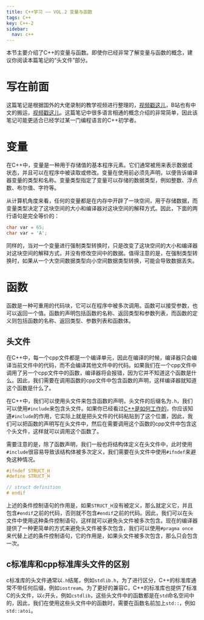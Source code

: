 ```yaml
---
title: C++学习 —— VOL.2 变量与函数
tags: C++
key: C++-2
sidebar:
  nav: c++
---
```


本节主要介绍了C++的变量与函数。即使你已经非常了解变量与函数的概念，建议你阅读本篇笔记的“头文件”部分。<!--more-->

# 写在前面

这篇笔记是根据国外的大佬录制的教学视频进行整理的，[视频戳这儿](https://www.youtube.com/watch?v=18c3MTX0PK0&list=PLlrATfBNZ98dudnM48yfGUldqGD0S4FFb)，B站也有中文的搬运，[视频戳这儿](https://www.bilibili.com/video/BV1N24y1B7nQ?p=2&vd_source=0307132b97183cff4ff2138cf704f827)。这篇笔记中很多语言相通的概念介绍的非常简单，因此该笔记可能更适合已经学过某一门编程语言的C++初学者。

# 变量

在C++中，变量是一种用于存储值的基本程序元素。它们通常被用来表示数据或状态，并且可以在程序中被读取或修改。变量在使用前必须先声明，以便告诉编译器变量的类型和名称。变量类型指定了变量可以存储的数据类型，例如整数、浮点数、布尔值、字符等。

从计算机角度来看，任何的变量都是在内存中开辟了一块空间，用于存储数据，而变量类型决定了这块空间的大小和编译器对这块空间的解释方式。因此，下面的两行语句是完全等价的：

```cpp
char var = 65;
char var = 'A';
```

同样的，当对一个变量进行强制类型转换时，只是改变了这块空间的大小和编译器对这块空间的解释方式，并没有修改空间中的数据。值得注意的是，在强制类型转换时，如果从一个大空间数据类型向小空间数据类型转换，可能会导致数据丢失。

# 函数

函数是一种可重用的代码块，它可以在程序中被多次调用。函数可以接受参数，也可以返回一个值。函数的声明包括函数的名称、返回类型和参数列表，而函数的定义则包括函数的名称、返回类型、参数列表和函数体。

## 头文件

在C++中，每一个cpp文件都是一个编译单元，因此在编译的时候，编译器只会编译当前文件中的代码，而不会编译其他文件中的代码。如果我们在一个cpp文件中调用了另一个cpp文件中的函数，编译器将会报错，因为它并不知道这个函数是什么。因此，我们需要在调用函数的cpp文件中包含函数的声明，这样编译器就知道这个函数是什么了。

在C++中，我们可以使用头文件来包含函数的声明，头文件的后缀名为`.h`，我们可以使用`#include`来包含头文件。如果你已经看过[C++是如何工作的](https://blog.typefloat.cn/2023/05/02/cpp-1.html)，你应该知道`#include`的作用，它实际上就是把头文件的代码粘贴到了这个位置，因此，我们可以把函数的声明写在头文件中，然后在需要调用这个函数的cpp文件中包含这个头文件，这样就可以调用这个函数了。

需要注意的是，除了函数声明，我们一般也将结构体定义在头文件中，此时使用`#include`很容易导致该结构体被多次定义，我们需要在头文件中使用`#ifndef`来避免这种情况。

```cpp
#ifndef STRUCT_H
#define STRUCT_H

// struct definition
# endif
```

上述的条件控制语句的作用是，如果`STRUCT_H`没有被定义，那么就定义它，并且包含`#endif`之前的代码，否则就不包含`#endif`之前的代码。因此，我们可以在头文件中使用这种条件控制语句，这样就可以避免头文件被多次包含。现在的编译器提供了一种更简单的方式来避免头文件被多次包含，我们可以使用`#pragma once`来代替上述的条件控制语句，它的作用是，如果头文件被多次包含，那么只会包含一次。

## c标准库和cpp标准库头文件的区别

c标准库的头文件通常以`.h`结尾，例如`stdlib.h`，为了进行区分，C++的标准库通常不带任何后缀，例如`iostream`。为了更好的兼容C，C++的标准库也提供了标准C的头文件，以`c`开头，例如`cstdlib`，这些头文件中的函数都是在`std`命名空间中的，因此，我们在使用这些头文件中的函数时，需要在函数名前加上`std::`，例如`std::atoi`。